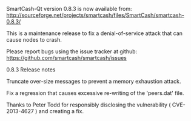SmartCash-Qt version 0.8.3 is now available from:
  http://sourceforge.net/projects/smartcash/files/SmartCash/smartcash-0.8.3/

This is a maintenance release to fix a denial-of-service attack that
can cause nodes to crash.

Please report bugs using the issue tracker at github:
  https://github.com/smartcash/smartcash/issues

0.8.3 Release notes

Truncate over-size messages to prevent a memory exhaustion attack.

Fix a regression that causes excessive re-writing of the 'peers.dat' file.


Thanks to Peter Todd for responsibly disclosing the vulnerability
( CVE-2013-4627 ) and creating a fix.
